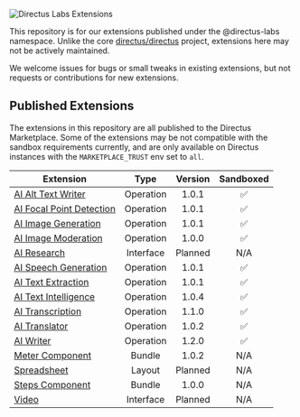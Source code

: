![Directus Labs Extensions](https://github.com/directus-labs/extensions/assets/1461554/aae72c6c-e47a-4a6f-968a-5cf1d6b5a73d)

This repository is for our extensions published under the @directus-labs namespace. Unlike the core [directus/directus](https://github.com/directus/directus) project, extensions here may not be actively maintained.

We welcome issues for bugs or small tweaks in existing extensions, but not requests or contributions for new extensions.

## Published Extensions

The extensions in this repository are all published to the Directus Marketplace. Some of the extensions may be not compatible with the sandbox requirements currently, and are only available on Directus instances with the `MARKETPLACE_TRUST` env set to `all`.

| Extension | Type | Version | Sandboxed |
| --------- | :--: | :-----: | :-------: |
| [AI Alt Text Writer](//github.com/directus-labs/extensions/tree/main/packages/ai-alt-text-writer) | Operation | 1.0.1 | ✅ |
| [AI Focal Point Detection](//github.com/directus-labs/extensions/tree/main/packages/ai-focal-point-detection-operation) | Operation | 1.0.1 | ✅ |
| [AI Image Generation](//github.com/directus-labs/extensions/tree/main/packages/ai-image-generation-operation) | Operation | 1.0.1 | ✅ |
| [AI Image Moderation](//github.com/directus-labs/extensions/tree/main/packages/ai-image-moderation-operation) | Operation | 1.0.0 | ✅ |
| [AI Research](//github.com/directus-labs/extensions/tree/main/packages/ai-research-interface) | Interface | Planned | N/A |
| [AI Speech Generation](//github.com/directus-labs/extensions/tree/main/packages/ai-speech-generation-operation) | Operation | 1.0.1 | ✅ |
| [AI Text Extraction](//github.com/directus-labs/extensions/tree/main/packages/ai-text-extraction-operation) | Operation | 1.0.1 | ✅ |
| [AI Text Intelligence](//github.com/directus-labs/extensions/tree/main/packages/ai-text-intelligence-operation) | Operation | 1.0.4 | ✅ |
| [AI Transcription](//github.com/directus-labs/extensions/tree/main/packages/ai-transcription-operation) | Operation | 1.1.0 | ✅ |
| [AI Translator](//github.com/directus-labs/extensions/tree/main/packages/ai-translator-operation) | Operation | 1.0.2 | ✅ |
| [AI Writer](//github.com/directus-labs/extensions/tree/main/packages/ai-writer-operation) | Operation | 1.2.0 | ✅ |
| [Meter Component](//github.com/directus-labs/extensions/tree/main/packages/meter-component) | Bundle | 1.0.2 | N/A |
| [Spreadsheet](//github.com/directus-labs/extensions/tree/main/packages/spreadsheet-layout) | Layout | Planned | N/A |
| [Steps Component](//github.com/directus-labs/extensions/tree/main/packages/steps-component) | Bundle | 1.0.0 | N/A |
| [Video](//github.com/directus-labs/extensions/tree/main/packages/video-interface) | Interface | Planned | N/A |
